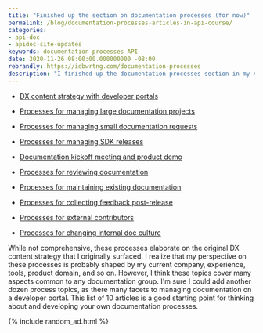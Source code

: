 ```yaml
---
title: "Finished up the section on documentation processes (for now)"
permalink: /blog/documentation-processes-articles-in-api-course/
categories:
- api-doc
- apidoc-site-updates
keywords: documentation processes API
date: 2020-11-26 08:00:00.000000000 -08:00
rebrandly: https://idbwrtng.com/documentation-processes
description: "I finished up the documentation processes section in my API course that I've been adding to over the last couple of months. Here's a list of all the article in this section."
---
```


* [DX content strategy with developer portals](/learnapidoc/docapis_dx_content_strategy.html)

* [Processes for managing large documentation projects](/learnapidoc/docapis_managing_doc_projects.html)

* [Processes for managing small documentation requests](/learnapidoc/docapis_managing_small_doc_requests.html)

* [Processes for managing SDK releases](/learnapidoc/docapis_managing_sdk_releases.html)

* [Documentation kickoff meeting and product demo](/learnapidoc/docapis_kickoff_meeting_agenda.html)

* [Processes for reviewing documentation](/learnapidoc/docapis_review_processes.html)

* [Processes for maintaining existing documentation](/learnapidoc/docapis_doc_maintenance_processes.html)

* [Processes for collecting feedback post-release](/learnapidoc/docapis_collecting_feedback_post_release.html)

* [Processes for external contributors](/learnapidoc/docapis_processes_for_external_contributors.html)

* [Processes for changing internal doc culture](/learnapidoc/docapis_changing_internal_doc_culture.html)

While not comprehensive, these processes elaborate on the original DX content strategy that I originally surfaced. I realize that my perspective on these processes is probably shaped by my current company, experience, tools, product domain, and so on. However, I think these topics cover many aspects common to any documentation group. I'm sure I could add another dozen process topics, as there many facets to managing documentation on a developer portal. This list of 10 articles is a good starting point for thinking about and developing your own documentation processes.

{% include random_ad.html %}
